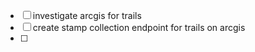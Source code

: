 - [ ] investigate arcgis for trails
- [ ] create stamp collection endpoint for trails on arcgis
- [ ] 